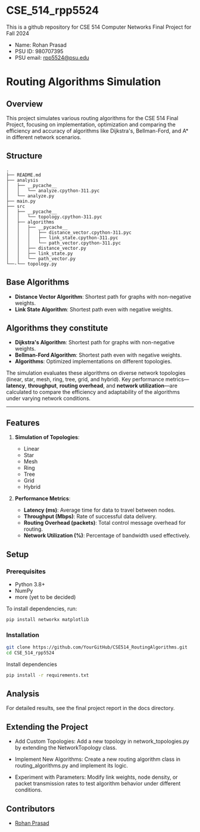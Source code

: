 # CSE_514_rpp5524
This is a github repository for CSE 514 Computer Networks Final Project for Fall 2024
- Name: Rohan Prasad
- PSU ID: 980707395
- PSU email: rpp5524@psu.edu

# Routing Algorithms Simulation

## Overview

This project simulates various routing algorithms for the CSE 514 Final Project, focusing on implementation, optimization and comparing the efficiency and accuracy of algorithms like Dijkstra's, Bellman-Ford, and A* in different network scenarios.

## Structure
```
.
├── README.md
├── analysis
│   ├── __pycache__
│   │   └── analyze.cpython-311.pyc
│   └── analyze.py
├── main.py
├── src
│   ├── __pycache__
│   │   └── topology.cpython-311.pyc
│   ├── algorithms
│   │   ├── __pycache__
│   │   │   ├── distance_vector.cpython-311.pyc
│   │   │   ├── link_state.cpython-311.pyc
│   │   │   └── path_vector.cpython-311.pyc
│   │   ├── distance_vector.py
│   │   ├── link_state.py
│   │   └── path_vector.py
└──-└── topology.py
```

## Base Algorithms
- **Distance Vector Algorithm**: Shortest path for graphs with non-negative weights.
- **Link State Algorithm**: Shortest path even with negative weights.

## Algorithms they constitute
- **Dijkstra's Algorithm**: Shortest path for graphs with non-negative weights.
- **Bellman-Ford Algorithm**: Shortest path even with negative weights.
- **Algorithms**: Optimized implementations on different topologies.

The simulation evaluates these algorithms on diverse network topologies (linear, star, mesh, ring, tree, grid, and hybrid). Key performance metrics—**latency**, **throughput**, **routing overhead**, and **network utilization**—are calculated to compare the efficiency and adaptability of the algorithms under varying network conditions.

---

## **Features**
1. **Simulation of Topologies**:
   - Linear
   - Star
   - Mesh
   - Ring
   - Tree
   - Grid
   - Hybrid

2. **Performance Metrics**:
   - **Latency (ms)**: Average time for data to travel between nodes.
   - **Throughput (Mbps)**: Rate of successful data delivery.
   - **Routing Overhead (packets)**: Total control message overhead for routing.
   - **Network Utilization (%)**: Percentage of bandwidth used effectively.

## Setup

### Prerequisites

- Python 3.8+
- NumPy
- more (yet to be decided)

To install dependencies, run:
```bash
pip install networkx matplotlib
```

### Installation

```bash
git clone https://github.com/YourGitHub/CSE514_RoutingAlgorithms.git
cd CSE_514_rpp5524
```
Install dependencies
```bash
pip install -r requirements.txt
```

## Analysis
For detailed results, see the final project report in the docs directory.

## Extending the Project
- Add Custom Topologies: Add a new topology in network_topologies.py by extending the NetworkTopology class.

- Implement New Algorithms: Create a new routing algorithm class in routing_algorithms.py and implement its logic.

- Experiment with Parameters: Modify link weights, node density, or packet transmission rates to test algorithm behavior under different conditions.

## Contributors
- [Rohan Prasad](https://github.com/rpp5524)


